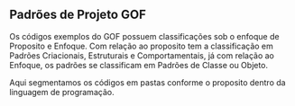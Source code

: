 ## Padrões de Projeto GOF

Os códigos exemplos do GOF possuem classificações sob o enfoque de Proposito e Enfoque. Com relação ao proposito tem a classificação em Padrões Criacionais, Estruturais e Comportamentais, já com relação ao Enfoque, os padrões se classificam em Padrões de Classe ou Objeto.

Aqui segmentamos os códigos em pastas conforme o proposito dentro da linguagem de programação.
